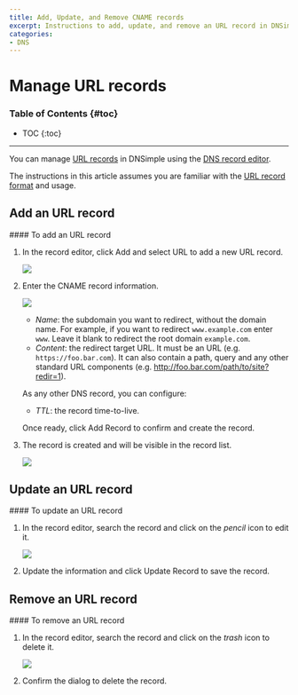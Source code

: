 ```yaml
---
title: Add, Update, and Remove CNAME records
excerpt: Instructions to add, update, and remove an URL record in DNSimple.
categories:
- DNS
---
```


# Manage URL records

### Table of Contents {#toc}

* TOC
{:toc}

---

You can manage [URL records](/articles/url-record) in DNSimple using the [DNS record editor](/articles/record-editor).

The instructions in this article assumes you are familiar with the [URL record format](/articles/url-record#record-format) and usage.


## Add an URL record

<div class="section-steps" markdown="1">
#### To add an URL record

1.  In the record editor, click <label>Add</label> and select <label>URL</label> to add a new URL record.

    ![](/files/record-url-create-select.png)

1.  Enter the CNAME record information.

    ![](/files/record-url-create-new.png)

    - _Name_: the subdomain you want to redirect, without the domain name. For example, if you want to redirect `www.example.com` enter `www`. Leave it blank to redirect the root domain `example.com`.
    - _Content_: the redirect target URL. It must be an URL (e.g. `https://foo.bar.com`). It can also contain a path, query and any other standard URL components (e.g. http://foo.bar.com/path/to/site?redir=1).

    As any other DNS record, you can configure:

    - _TTL_: the record time-to-live.

    Once ready, click <label>Add Record</label> to confirm and create the record.

2.  The record is created and will be visible in the record list.

    ![](/files/record-url-item.png)

</div>


## Update an URL record

<div class="section-steps" markdown="1">
#### To update an URL record

1.  In the record editor, search the record and click on the _pencil_ icon to edit it.

    ![](/files/record-url-item-edit.png)

1.  Update the information and click <label>Update Record</label> to save the record.
</div>


## Remove an URL record

<div class="section-steps" markdown="1">
#### To remove an URL record

1.  In the record editor, search the record and click on the _trash_ icon to delete it.

    ![](/files/record-url-item-delete.png)

1.  Confirm the dialog to delete the record.
</div>
